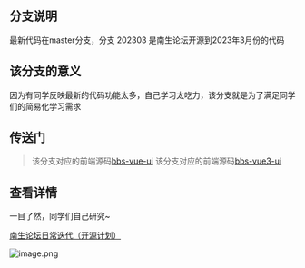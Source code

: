 ## 分支说明
最新代码在master分支，分支 202303 是南生论坛开源到2023年3月份的代码

## 该分支的意义
因为有同学反映最新的代码功能太多，自己学习太吃力，该分支就是为了满足同学们的简易化学习需求

## 传送门
> 该分支对应的前端源码[bbs-vue-ui](https://github.com/maliangnansheng/bbs-vue-ui/tree/202303)
> 该分支对应的前端源码[bbs-vue3-ui](https://github.com/maliangnansheng/bbs-vue3-ui/tree/202303)

## 查看详情

一目了然，同学们自己研究~

[南生论坛日常迭代（开源计划）](https://bbs.nanshengbbs.top/detail/122)

![image.png](https://76.nanshengbbs.top/articlePicture/articlePicture-20240204222222116_image.png)
